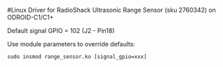 #Linux Driver for RadioShack Ultrasonic Range Sensor (sku 2760342) on ODROID-C1/C1+

Default signal GPIO = 102 (J2 - Pin18)

Use module parameters to override defaults:
```
sudo insmod range_sensor.ko [signal_gpio=xxx]
```


